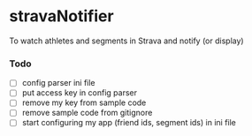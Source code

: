 # stravaNotifier
To watch athletes and segments in Strava and notify (or display)

### Todo

- [ ] config parser ini file
- [ ] put access key in config parser
- [ ] remove my key from sample code
- [ ] remove sample code from gitignore
- [ ] start configuring my app (friend ids, segment ids) in ini file
